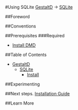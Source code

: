 #Using SQLite
[GestaltD](../README.md) → [SQLite](./README.md)

##Foreword

##Conventions

##Prerequisites
###Required
* [Install DMD](/dmd/README.md)

##Table of Contents
* [GestaltD](/README.md)
    * [SQLite](./README.md)
        * [Install](./install.md) 

##Experimenting

##Next steps.
[Installation Guide](./install.md)

##Learn More

